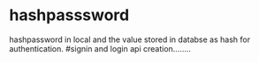# hashpasssword
hashpassword in local and the value stored in databse as hash for authentication.
#signin and login api creation........
